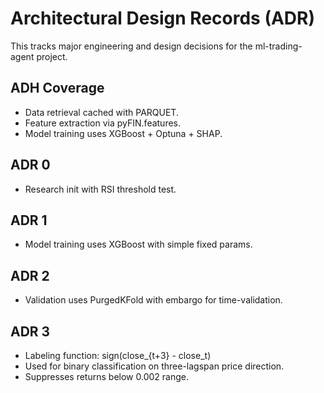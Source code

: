 # Architectural Design Records (ADR)

This tracks major engineering and design decisions for the ml-trading-agent project.

## ADH Coverage
* Data retrieval cached with PARQUET.
* Feature extraction via pyFIN.features.
* Model training uses XGBoost + Optuna + SHAP.

## ADR 0
* Research init with RSI threshold test.

## ADR 1
* Model training uses XGBoost with simple fixed params.

## ADR 2
* Validation uses PurgedKFold with embargo for time-validation.

## ADR 3
* Labeling function: sign(close_{t+3} - close_t)
* Used for binary classification on three-lagspan price direction.
* Suppresses returns below 0.002 range.  